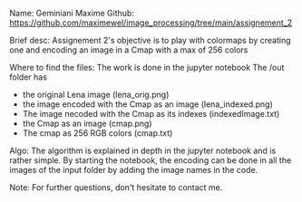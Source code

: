Name: Geminiani Maxime
Github: https://github.com/maximewel/image_processing/tree/main/assignement_2

Brief desc: Assignement 2's objective is to play with colormaps by creating one and encoding an image in a Cmap with a max of 256 colors

Where to find the files:
The work is done in the jupyter notebook
The /out folder has 
* the original Lena image (lena_orig.png)
* the image encoded with the Cmap as an image (lena_indexed.png)
* The image necoded with the Cmap as its indexes (indexedImage.txt)
* the Cmap as an image (cmap.png)
* The cmap as 256 RGB colors (cmap.txt)

Algo: The algorithm is explained in depth in the jupyter notebook and is rather simple. By starting the notebook, the encoding can be done in all the images of the input folder by adding the image names in the code.

Note: For further questions, don't hesitate to contact me.